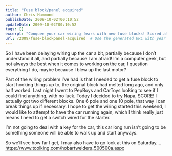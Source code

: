 ```yaml
---
title: "Fuse block/panel acquired"
author: Chris Hammond
publishDate: 2009-10-02T00:10:52
updateDate: 2009-10-02T00:10:52
tags: []
excerpt: "Conquer your car wiring fears with new fuse blocks! Scored at Napa for a successful weekend project to get your car running smoothly. #CarDIY #FuseBlocks #Napa"
url: /2009/fuse-blockpanel-acquired  # Use the generated URL with year
---
```

<p>So I have been delaying wiring up the car a bit, partially because I don’t understand it all, and partially because I am afraid! I’m a computer geek, but not always the best when it comes to working on the car, I question everything I do, maybe because I blew up the last motor?</p>  <p>Part of the wiring problem I’ve had is that I needed to get a fuse block to start hooking things up to, the original block had melted long ago, and only half worked. Last night I went to PepBoys and CarToys looking to see if I could find anything, with no luck. Today I decided to try Napa, SCORE! I actually got two different blocks. One 6 pole and one 10 pole, that way I can break things up if necessary. I hope to get the wiring started this weekend, I would like to attempt to have the car running again, which I think really just means I need to get a switch wired for the starter.</p>  <p>I’m not going to deal with a key for the car, this car long run isn’t going to be something someone will be able to walk up and start anyways.</p>  <p>So we’ll see how far I get, I may also have to go look at this on Saturday…. <a href="https://www.toolking.com/hobartwelders_500500a.aspx">https://www.toolking.com/hobartwelders_500500a.aspx</a></p>

